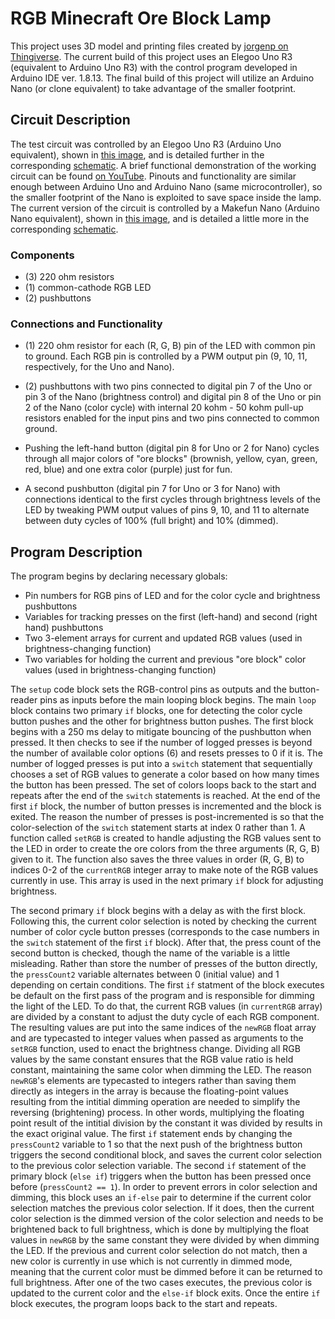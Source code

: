 # RGB Minecraft Ore Block Lamp

This project uses 3D model and printing files created by [jorgenp on Thingiverse](https://www.thingiverse.com/thing:3625720). The current build of this project uses an Elegoo Uno R3 (equivalent to Arduino Uno R3) with the control program developed in Arduino IDE ver. 1.8.13. The final build of this project will utilize an Arduino Nano (or clone equivalent) to take advantage of the smaller footprint.

## Circuit Description

The test circuit was controlled by an Elegoo Uno R3 (Arduino Uno equivalent), shown in [this image](https://github.com/nhodges78/ArduinoProjects/blob/master/MinecraftLamp/Circuit/Circuit_Rev1.jpg), and is detailed further in the corresponding [schematic](https://github.com/nhodges78/ArduinoProjects/blob/master/MinecraftLamp/Circuit/Circuit_Rev1.png). A brief functional demonstration of the working circuit can be found [on YouTube](https://www.youtube.com/watch?v=98_461uSXLU). Pinouts and functionality are similar enough between Arduino Uno and Arduino Nano (same microcontroller), so the smaller footprint of the Nano is exploited to save space inside the lamp. The current version of the circuit is controlled by a Makefun Nano (Arduino Nano equivalent), shown in [this image](https://github.com/nhodges78/ArduinoProjects/blob/master/MinecraftLamp/Circuit/Circuit_Rev2_Nano.jpg), and is detailed a little more in the corresponding [schematic](https://github.com/nhodges78/ArduinoProjects/blob/master/MinecraftLamp/Circuit/Circuit_Schematic_Rev2_Nano.png).

### Components
* (3) 220 ohm resistors
* (1) common-cathode RGB LED
* (2) pushbuttons

### Connections and Functionality
* (1) 220 ohm resistor for each (R, G, B) pin of the LED with common pin to ground. Each RGB pin is controlled by a PWM output pin (9, 10, 11, respectively, for the Uno and Nano).

* (2) pushbuttons with two pins connected to digital pin 7 of the Uno or pin 3 of the Nano (brightness control) and digital pin 8 of the Uno or pin 2 of the Nano (color cycle) with internal 20 kohm - 50 kohm pull-up resistors enabled for the input pins and two pins connected to common ground.

* Pushing the left-hand button (digital pin 8 for Uno or 2 for Nano) cycles through all major colors of "ore blocks" (brownish, yellow, cyan, green, red, blue) and one extra color (purple) just for fun.

* A second pushbutton (digital pin 7 for Uno or 3 for Nano) with connections identical to the first cycles through brightness levels of the LED by tweaking PWM output values of pins 9, 10, and 11 to alternate between duty cycles of 100% (full bright) and 10% (dimmed).

## Program Description
The program begins by declaring necessary globals:
* Pin numbers for RGB pins of LED and for the color cycle and brightness pushbuttons
* Variables for tracking presses on the first (left-hand) and second (right hand) pushbuttons
* Two 3-element arrays for current and updated RGB values (used in brightness-changing function)
* Two variables for holding the current and previous "ore block" color values (used in brightness-changing function)

The `setup` code block sets the RGB-control pins as outputs and the button-reader pins as inputs before the main looping block begins. The main `loop` block contains two primary `if` blocks, one for detecting the color cycle button pushes and the other for brightness button pushes. The first block begins with a 250 ms delay to mitigate bouncing of the pushbutton when pressed. It then checks to see if the number of logged presses is beyond the number of available color options (6) and resets presses to 0 if it is. The number of logged presses is put into a `switch` statement that sequentially chooses a set of RGB values to generate a color based on how many times the button has been pressed. The set of colors loops back to the start and repeats after the end of the `switch` statements is reached. At the end of the first `if` block, the number of button presses is incremented and the block is exited. The reason the number of presses is post-incremented is so that the color-selection of the `switch` statement starts at index 0 rather than 1. A function called `setRGB` is created to handle adjusting the RGB values sent to the LED in order to create the ore colors from the three arguments (R, G, B) given to it. The function also saves the three values in order (R, G, B) to indices 0-2 of the `currentRGB` integer array to make note of the RGB values currently in use. This array is used in the next primary `if` block for adjusting brightness.

The second primary `if` block begins with a delay as with the first block. Following this, the current color selection is noted by checking the current number of color cycle button presses (corresponds to the case numbers in the `switch` statement of the first `if` block). After that, the press count of the second button is checked, though the name of the variable is a little misleading. Rather than store the number of presses of the button directly, the `pressCount2` variable alternates between 0 (initial value) and 1 depending on certain conditions. The first `if` statment of the block executes be default on the first pass of the program and is responsible for dimming the light of the LED. To do that, the current RGB values (in `currentRGB` array) are divided by a constant to adjust the duty cycle of each RGB component. The resulting values are put into the same indices of the `newRGB` float array and are typecasted to integer values when passed as arguments to the `setRGB` function, used to enact the brightness change. Dividing all RGB values by the same constant ensures that the RGB value ratio is held constant, maintaining the same color when dimming the LED. The reason `newRGB`'s elements are typecasted to integers rather than saving them directly as integers in the array is because the floating-point values resulting from the intitial dimming operation are needed to simplify the reversing (brightening) process. In other words, multiplying the floating point result of the intitial division by the constant it was divided by results in the exact original value. The first `if` statement ends by changing the `pressCount2` variable to 1 so that the next push of the brightness button triggers the second conditional block, and saves the current color selection to the previous color selection variable. The second `if` statement of the primary block (`else if`) triggers when the button has been pressed once before (`pressCount2 == 1`). In order to prevent errors in color selection and dimming, this block uses an `if-else` pair to determine if the current color selection matches the previous color selection. If it does, then the current color selection is the dimmed version of the color selection and needs to be brightened back to full brightness, which is done by multiplying the float values in `newRGB` by the same constant they were divided by when dimming the LED. If the previous and current color selection do not match, then a new color is currently in use which is not currently in dimmed mode, meaning that the current color must be dimmed before it can be returned to full brightness. After one of the two cases executes, the previous color is updated to the current color and the `else-if` block exits. Once the entire `if` block executes, the program loops back to the start and repeats.
